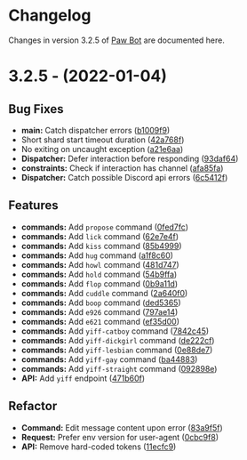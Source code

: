 # Changelog

Changes in version 3.2.5 of [Paw Bot](https://paw.bot) are documented here.

# 3.2.5 - (2022-01-04)

## Bug Fixes

- **main:** Catch dispatcher errors ([b1009f9](https://github.com/OfficialPawBot/paw-bot-overhaul/commit/b1009f9333df21b9227af6175a6bb1904d6dc110))
- Short shard start timeout duration ([42a768f](https://github.com/OfficialPawBot/paw-bot-overhaul/commit/42a768f8fadff5d756dbf77468b3cfb9b87419aa))
- No exiting on uncaught exception ([a21e6aa](https://github.com/OfficialPawBot/paw-bot-overhaul/commit/a21e6aa8c92d792b75025f8240f4a33b2ad8237b))
- **Dispatcher:** Defer interaction before responding ([93daf64](https://github.com/OfficialPawBot/paw-bot-overhaul/commit/93daf649caee2077094a07df09c0bbc3d41d874f))
- **constraints:** Check if interaction has channel ([afa85fa](https://github.com/OfficialPawBot/paw-bot-overhaul/commit/afa85fae6dd79c01ee15bc47b61e6b21fd510a16))
- **Dispatcher:** Catch possible Discord api errors ([6c5412f](https://github.com/OfficialPawBot/paw-bot-overhaul/commit/6c5412f20cc60ec1e553a9d08f2e97e8fbe91863))

## Features

- **commands:** Add `propose` command ([0fed7fc](https://github.com/OfficialPawBot/paw-bot-overhaul/commit/0fed7fc4f99cca0cdaa625fa58724148fea0b59d))
- **commands:** Add `lick` command ([62e7e4f](https://github.com/OfficialPawBot/paw-bot-overhaul/commit/62e7e4f9b622d135b29e1ec56491b5486c563f18))
- **commands:** Add `kiss` command ([85b4999](https://github.com/OfficialPawBot/paw-bot-overhaul/commit/85b49995e79f0a12e70abc2e8924a6535fc6f7f3))
- **commands:** Add `hug` command ([a1f8c60](https://github.com/OfficialPawBot/paw-bot-overhaul/commit/a1f8c6046cc5b6cd0317405113b0afcbd3034821))
- **commands:** Add `howl` command ([481d747](https://github.com/OfficialPawBot/paw-bot-overhaul/commit/481d7472e2ec45f04d3aee8e4e1cf9fd26695761))
- **commands:** Add `hold` command ([54b9ffa](https://github.com/OfficialPawBot/paw-bot-overhaul/commit/54b9ffa8fbef85319aefdcd8fd97aec383432373))
- **commands:** Add `flop` command ([0b9a11d](https://github.com/OfficialPawBot/paw-bot-overhaul/commit/0b9a11d441651ca4ed448e1f8bc01d09c296bcbc))
- **commands:** Add `cuddle` command ([2a640f0](https://github.com/OfficialPawBot/paw-bot-overhaul/commit/2a640f055e01fb278f4ab8f3c2273e6288c8ed5f))
- **commands:** Add `boop` command ([ded5365](https://github.com/OfficialPawBot/paw-bot-overhaul/commit/ded536515fb9686535d452fbe722d6e670a05e40))
- **commands:** Add `e926` command ([797ae14](https://github.com/OfficialPawBot/paw-bot-overhaul/commit/797ae1496a3932a1c7c688589344630d08918e8c))
- **commands:** Add `e621` command ([ef35d00](https://github.com/OfficialPawBot/paw-bot-overhaul/commit/ef35d0023f1fa77a93840e0db7da907879b2aea1))
- **commands:** Add `yiff-catboy` command ([7842c45](https://github.com/OfficialPawBot/paw-bot-overhaul/commit/7842c4510f158d1f504f16ab15db94a58f003b82))
- **commands:** Add `yiff-dickgirl` command ([de222cf](https://github.com/OfficialPawBot/paw-bot-overhaul/commit/de222cfa75d4b6df05f47e6a6fb642b37b6ea768))
- **commands:** Add `yiff-lesbian` command ([0e88de7](https://github.com/OfficialPawBot/paw-bot-overhaul/commit/0e88de7ba472571ae7cb328b84d4c5f029ad6a49))
- **commands:** Add `yiff-gay` command ([ba44883](https://github.com/OfficialPawBot/paw-bot-overhaul/commit/ba448838f78dcfd71d971755a71e23474ccbc30c))
- **commands:** Add `yiff-straight` command ([092898e](https://github.com/OfficialPawBot/paw-bot-overhaul/commit/092898e7cacc19586ea21b76c433810a9ab39a02))
- **API:** Add `yiff` endpoint ([471b60f](https://github.com/OfficialPawBot/paw-bot-overhaul/commit/471b60f537ba121390342a1ce9578182a54cab6c))

## Refactor

- **Command:** Edit message content upon error ([83a9f5f](https://github.com/OfficialPawBot/paw-bot-overhaul/commit/83a9f5f028aadf4567f44c98613609c694f8d324))
- **Request:** Prefer env version for user-agent ([0cbc9f8](https://github.com/OfficialPawBot/paw-bot-overhaul/commit/0cbc9f8cc42396408e564b7d0eda3091dd0938c6))
- **API:** Remove hard-coded tokens ([11ecfc9](https://github.com/OfficialPawBot/paw-bot-overhaul/commit/11ecfc9817aea5ae1033529ad8ddc92819dbc2c5))
